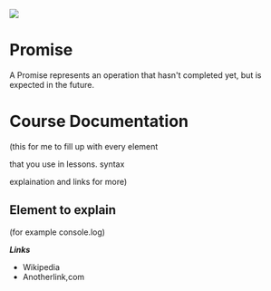![](http://i.imgur.com/BgUMUGU.png)    
 
# Promise

A Promise represents an operation that hasn't completed yet, but is expected in the future.  
  
# Course Documentation

(this for me to fill up with every element 

that you use in lessons. syntax 

explaination and links for more)  

## Element to explain

(for example console.log)

***Links***  
 - Wikipedia  
 - Anotherlink,com